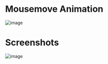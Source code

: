 # Mousemove Animation

![image](https://user-images.githubusercontent.com/72864817/170961576-1833a154-455c-45ee-84f4-02fe929fe54f.png)

# Screenshots

![image](https://user-images.githubusercontent.com/72864817/171652356-9cef135c-e97f-4873-9e6b-399d0cf40774.png)
